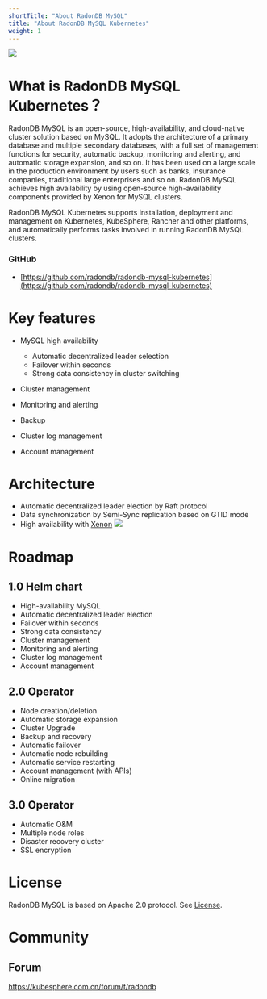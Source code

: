 ```yaml
---
shortTitle: "About RadonDB MySQL"
title: "About RadonDB MySQL Kubernetes"
weight: 1
---
```

![](https://dbg-files.pek3b.qingstor.com/radondb_website/news/211102_RadonDB%20MySQL%20on%20K8s%202.1.0%20%E5%8F%91%E5%B8%83%EF%BC%81/2.jpg)

# What is RadonDB MySQL Kubernetes？
RadonDB MySQL is an open-source, high-availability, and cloud-native cluster solution based on MySQL. It adopts the architecture of a primary database and multiple secondary databases, with a full set of management functions for security, automatic backup, monitoring and alerting, and automatic storage expansion, and so on. It has been used on a large scale in the production environment by users such as banks, insurance companies, traditional large enterprises and so on. RadonDB MySQL achieves high availability by using open-source high-availability components provided by Xenon for MySQL clusters.

RadonDB MySQL Kubernetes supports installation, deployment and management on Kubernetes, KubeSphere, Rancher and other platforms, and automatically performs tasks involved in running RadonDB MySQL clusters.

### GitHub

* [https://github.com/radondb/radondb-mysql-kubernetes](https://github.com/radondb/radondb-mysql-kubernetes)

# Key features
- MySQL high availability
    - Automatic decentralized leader selection
	- Failover within seconds
    - Strong data consistency in cluster switching

- Cluster management
- Monitoring and alerting
- Backup
- Cluster log management
- Account management


# Architecture
- Automatic decentralized leader election by Raft protocol
- Data synchronization by Semi-Sync replication based on GTID mode
- High availability with [Xenon](https://github.com/radondb/xenon)
![](https://dbg-files.pek3b.qingstor.com/radondb_website/post/211108_MySQL%20Operator%2001%20%7C%20%E6%9E%B6%E6%9E%84%E8%AE%BE%E8%AE%A1%E6%A6%82%E8%A7%88/3.jpg)

# Roadmap

## 1.0 Helm chart

- High-availability MySQL
- Automatic decentralized leader election
- Failover within seconds
- Strong data consistency
- Cluster management
- Monitoring and alerting
- Cluster log management
- Account management

## 2.0 Operator

- Node creation/deletion
- Automatic storage expansion
- Cluster Upgrade
- Backup and recovery
- Automatic failover
- Automatic node rebuilding
- Automatic service restarting
- Account management (with APIs)
- Online migration

## 3.0 Operator

- Automatic O&M
- Multiple node roles
- Disaster recovery cluster
- SSL encryption

# License
RadonDB MySQL is based on Apache 2.0 protocol. See [License](https://github.com/radondb/radondb-mysql-kubernetes/blob/main/LICENSE).

# Community

## Forum
https://kubesphere.com.cn/forum/t/radondb